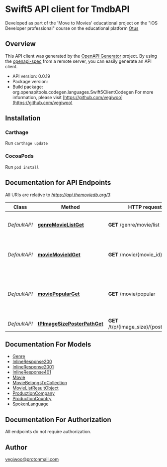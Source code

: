 # Swift5 API client for TmdbAPI

Developed as part of the 'Move to Movies' educational project on the \"iOS Developer professional\" course on the educational platform [Otus](https://otus.ru)

## Overview
This API client was generated by the [OpenAPI Generator](https://openapi-generator.tech) project.  By using the [openapi-spec](https://github.com/OAI/OpenAPI-Specification) from a remote server, you can easily generate an API client.

- API version: 0.0.19
- Package version: 
- Build package: org.openapitools.codegen.languages.Swift5ClientCodegen
For more information, please visit [https://github.com/vegiwoo](https://github.com/vegiwoo)

## Installation

### Carthage

Run `carthage update`

### CocoaPods

Run `pod install`

## Documentation for API Endpoints

All URIs are relative to *https://api.themoviedb.org/3*

Class | Method | HTTP request | Description
------------ | ------------- | ------------- | -------------
*DefaultAPI* | [**genreMovieListGet**](docs/DefaultAPI.md#genremovielistget) | **GET** /genre/movie/list | Get the list of official genres for movies.
*DefaultAPI* | [**movieMovieIdGet**](docs/DefaultAPI.md#moviemovieidget) | **GET** /movie/{movie_id} | Get the primary information about a movie.
*DefaultAPI* | [**moviePopularGet**](docs/DefaultAPI.md#moviepopularget) | **GET** /movie/popular | Get a list of the current popular movies on TMDb. This list updates daily.
*DefaultAPI* | [**tPImageSizePosterPathGet**](docs/DefaultAPI.md#tpimagesizeposterpathget) | **GET** /t/p/{image_size}/{poster_path} | Get a movie poster.


## Documentation For Models

 - [Genre](docs/Genre.md)
 - [InlineResponse200](docs/InlineResponse200.md)
 - [InlineResponse2001](docs/InlineResponse2001.md)
 - [InlineResponse401](docs/InlineResponse401.md)
 - [Movie](docs/Movie.md)
 - [MovieBelongsToCollection](docs/MovieBelongsToCollection.md)
 - [MovieListResultObject](docs/MovieListResultObject.md)
 - [ProductionCompany](docs/ProductionCompany.md)
 - [ProductionCountry](docs/ProductionCountry.md)
 - [SpokenLanguage](docs/SpokenLanguage.md)


## Documentation For Authorization

 All endpoints do not require authorization.


## Author

vegiwoo@protonmail.com

